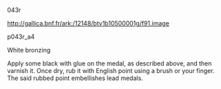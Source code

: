 043r

http://gallica.bnf.fr/ark:/12148/btv1b10500001g/f91.image

p043r_a4

White bronzing

Apply some black with glue on the medal, as described above, and then varnish it. Once dry, rub it with English point using a brush or your finger. The said rubbed point embellishes lead medals.

